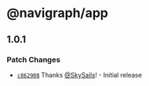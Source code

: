 # @navigraph/app

## 1.0.1

### Patch Changes

- [`c862908`](https://github.com/Navigraph/sdk/commit/c862908ecbabdfdaf0a51018376c1f75ec900dc2) Thanks [@SkySails](https://github.com/SkySails)! - Initial release
